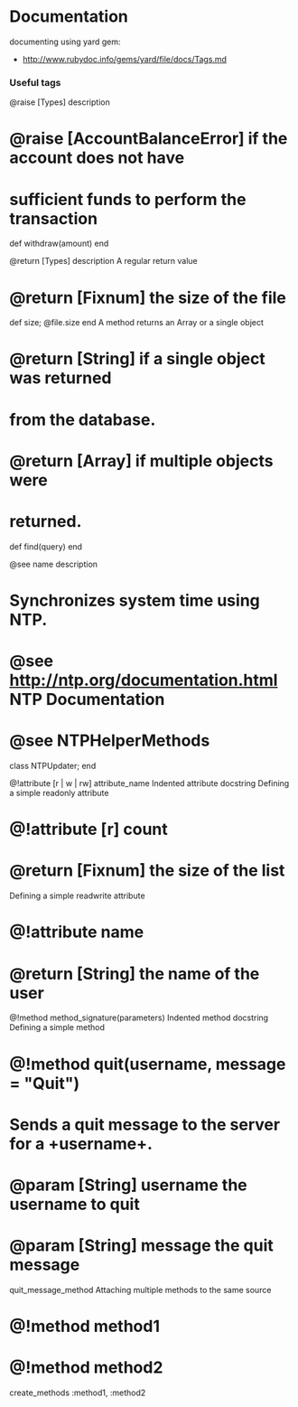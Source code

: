 # Documentation

documenting using yard gem:

* http://www.rubydoc.info/gems/yard/file/docs/Tags.md

### Useful tags

@raise [Types] description
# @raise [AccountBalanceError] if the account does not have
#   sufficient funds to perform the transaction
def withdraw(amount) end

@return [Types] description
A regular return value
# @return [Fixnum] the size of the file
def size; @file.size end
A method returns an Array or a single object
# @return [String] if a single object was returned
#   from the database.
# @return [Array<String>] if multiple objects were
#   returned.
def find(query) end

@see name description
# Synchronizes system time using NTP.
# @see http://ntp.org/documentation.html NTP Documentation
# @see NTPHelperMethods
class NTPUpdater; end

@!attribute [r | w | rw] attribute_name
   Indented attribute docstring
   Defining a simple readonly attribute
# @!attribute [r] count
#   @return [Fixnum] the size of the list
Defining a simple readwrite attribute
# @!attribute name
#   @return [String] the name of the user

@!method method_signature(parameters)
   Indented method docstring
   Defining a simple method
# @!method quit(username, message = "Quit")
#   Sends a quit message to the server for a +username+.
#   @param [String] username the username to quit
#   @param [String] message the quit message
quit_message_method
Attaching multiple methods to the same source
# @!method method1
# @!method method2
create_methods :method1, :method2
